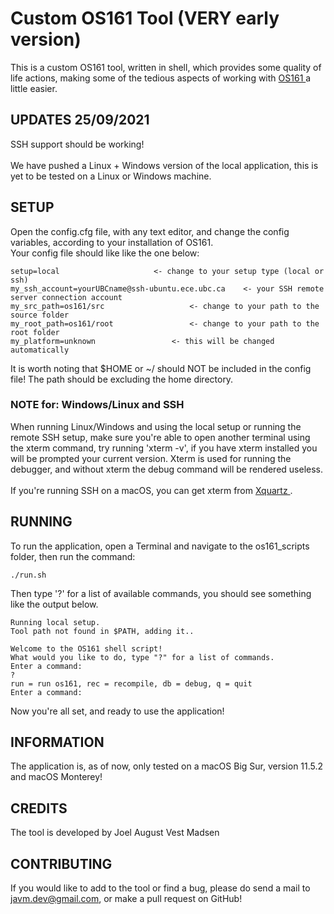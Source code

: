 # Custom OS161 Tool (VERY early version)
This is a custom OS161 tool, written in shell, which provides some quality of life actions, making some of the tedious aspects of working with [ OS161 ] a little easier.

## UPDATES 25/09/2021
SSH support should be working! <br/>
<br/>
We have pushed a Linux + Windows version of the local application, this is yet to be tested on a Linux or Windows machine. <br>

## SETUP
Open the config.cfg file, with any text editor, and change the config variables, according to your installation of OS161. <br/>
Your config file should like like the one below:

	setup=local						<- change to your setup type (local or ssh)
	my_ssh_account=yourUBCname@ssh-ubuntu.ece.ubc.ca	<- your SSH remote server connection account
	my_src_path=os161/src					<- change to your path to the source folder
	my_root_path=os161/root					<- change to your path to the root folder
	my_platform=unknown					<- this will be changed automatically

It is worth noting that $HOME or ~/ should NOT be included in the config file! The path should be excluding the home directory.
### NOTE for: Windows/Linux and SSH
When running Linux/Windows and using the local setup or running the remote SSH setup, make sure you're able to open another terminal using the xterm command, try running 'xterm -v', if you have xterm installed you will be prompted your current version. Xterm is used for running the debugger, and without xterm the debug command will be rendered useless.
<br/><br/>
If you're running SSH on a macOS, you can get xterm from [ Xquartz ].

## RUNNING
To run the application, open a Terminal and navigate to the os161_scripts folder, then run the command: 
	
	./run.sh
	
Then type '?' for a list of available commands, you should see something like the output below.

	Running local setup.
	Tool path not found in $PATH, adding it..
	
	Welcome to the OS161 shell script!
	What would you like to do, type "?" for a list of commands.
	Enter a command:
	?
	run = run os161, rec = recompile, db = debug, q = quit
	Enter a command:

Now you're all set, and ready to use the application!

## INFORMATION
The application is, as of now, only tested on a macOS Big Sur, version 11.5.2 and macOS Monterey!

## CREDITS
The tool is developed by Joel August Vest Madsen

## CONTRIBUTING 
If you would like to add to the tool or find a bug, please do send a mail to javm.dev@gmail.com, or make a pull request on GitHub!


[OS161]: http://os161.eecs.harvard.edu/
[Xquartz]: https://www.xquartz.org/
